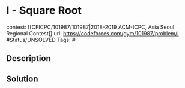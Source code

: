 # I - Square Root

contest: [[CFICPC/101987/101987|2018-2019 ACM-ICPC, Asia Seoul Regional Contest]]
url: https://codeforces.com/gym/101987/problem/I
#Status/UNSOLVED
Tags: #

## Description

## Solution

